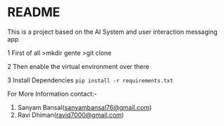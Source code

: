 # README #

This is a project based on the AI System and user interaction messaging app 

1 First of all 
    >mkdir gente
    >git clone 
    
2 Then enable the virtual environment over there 
 
3 Install Dependencies 
     `pip install -r requirements.txt`


For More Information contact:-

1. Sanyam Bansal(sanyambansal76@gmail.com) 
2. Ravi Dhiman(ravid7000@gmail.com)
